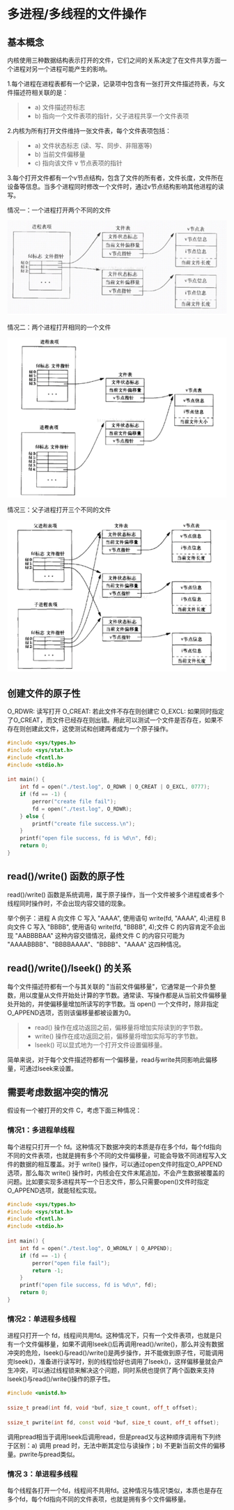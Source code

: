 # 多进程/多线程的文件操作

## 基本概念

内核使用三种数据结构表示打开的文件，它们之间的关系决定了在文件共享方面一个进程对另一个进程可能产生的影响。

1.每个进程在进程表都有一个记录，记录项中包含有一张打开文件描述符表，与文件描述符相关联的是：

>- a) 文件描述符标志
>- b) 指向一个文件表项的指针，父子进程共享一个文件表项

2.内核为所有打开文件维持一张文件表，每个文件表项包括：

>- a) 文件状态标志 (读、写、同步、非阻塞等)
>- b) 当前文件偏移量
>- c) 指向该文件 v 节点表项的指针

3.每个打开文件都有一个v节点结构，包含了文件的所有者，文件长度，文件所在设备等信息。当多个进程同时修改一个文件时，通过v节点结构影响其他进程的读写。

情况一：一个进程打开两个不同的文件

![情况一](../Resource/Process2file.jpg)

情况二：两个进程打开相同的一个文件

![情况二](../Resource/2Process1file.jpg)

情况三：父子进程打开三个不同的文件

![情况三](../Resource/ParentChildfile.jpg)

## 创建文件的原子性

O_RDWR: 读写打开
O_CREAT: 若此文件不存在则创建它
O_EXCL: 如果同时指定了O_CREAT，而文件已经存在则出错。用此可以测试一个文件是否存在，如果不存在则创建此文件，这使测试和创建两者成为一个原子操作。

```cpp
#include <sys/types.h>
#include <sys/stat.h>
#include <fcntl.h>
#include <stdio.h>

int main() {
    int fd = open("./test.log", O_RDWR | O_CREAT | O_EXCL, 0777);
    if (fd == -1) {
        perror("create file fail");
        fd = open("./test.log", O_RDWR);
    } else {
        printf("create file success.\n");
    }
    printf("open file success, fd is %d\n", fd);
    return 0;
}
```

## read()/write() 函数的原子性

read()/write() 函数是系统调用，属于原子操作，当一个文件被多个进程或者多个线程同时操作时，不会出现内容交错的现象。

举个例子：进程 A 向文件 C 写入 "AAAA", 使用语句 write(fd, "AAAA", 4);进程 B 向文件 C 写入 "BBBB", 使用语句 write(fd, "BBBB", 4);文件 C 的内容肯定不会出现 "AABBBBAA" 这种内容交错情况，最终文件 C 的内容只可能为 "AAAABBBB"、"BBBBAAAA"、"BBBB"、"AAAA" 这四种情况。

## read()/write()/lseek() 的关系

每个文件描述符都有一个与其关联的 "当前文件偏移量"，它通常是一个非负整数，用以度量从文件开始处计算的字节数。通常读、写操作都是从当前文件偏移量处开始的，并使偏移量增加所读写的字节数。当 open() 一个文件时，除非指定O_APPEND选项，否则该偏移量都被设置为0。

>- read() 操作在成功返回之前，偏移量将增加实际读到的字节数。
>- write() 操作在成功返回之前，偏移量将增加实际写的字节数。
>- lseek() 可以显式地为一个打开文件设置偏移量。

简单来说，对于每个文件描述符都有一个偏移量，read与write共同影响此偏移量，可通过lseek来设置。

## 需要考虑数据冲突的情况

假设有一个被打开的文件 C，考虑下面三种情况：

### 情况1：多进程单线程

每个进程只打开一个 fd。这种情况下数据冲突的本质是存在多个fd，每个fd指向不同的文件表项，也就是拥有多个不同的文件偏移量，可能会导致不同进程写入文件的数据的相互覆盖。对于 write() 操作，可以通过open文件时指定O_APPEND选项，那么每次 write() 操作时，内核会在文件末尾追加，不会产生数据被覆盖的问题。比如要实现多进程共写一个日志文件，那么只需要open()文件时指定O_APPEND选项，就能轻松实现。

```cpp
#include <sys/types.h>
#include <sys/stat.h>
#include <fcntl.h>
#include <stdio.h>

int main() {
    int fd = open("./test.log", O_WRONLY | O_APPEND);
    if (fd == -1) {
        perror("open file fail");
        return -1;
    }
    printf("open file success, fd is %d\n", fd);
    return 0;
}
```

### 情况2：单进程多线程

进程只打开一个 fd，线程间共用fd。这种情况下，只有一个文件表项，也就是只有一个文件偏移量，如果不调用lseek()后再调用read()/write()，那么并没有数据冲突的危险，lseek()与read()/write()是两步操作，并不能做到原子性，可能调用完lseek()，准备进行读写时，别的线程恰好也调用了lseek()，这样偏移量就会产生冲突，可以通过线程锁来解决这个问题，同时系统也提供了两个函数来支持lseek()与read()/write()操作的原子性。

```cpp
#include <unistd.h>

ssize_t pread(int fd, void *buf, size_t count, off_t offset);

ssize_t pwrite(int fd, const void *buf, size_t count, off_t offset);
```

调用pread相当于调用lseek后调用read，但是pread又与这种顺序调用有下列终于区别：a) 调用 pread 时，无法中断其定位与读操作；b) 不更新当前文件的偏移量。pwrite与pread类似。

### 情况 3：单进程多线程

每个线程各打开一个fd，线程间不共用fd。这种情况与情况1类似，本质也是存在多个fd，每个fd指向不同的文件表项，也就是拥有多个文件偏移量。